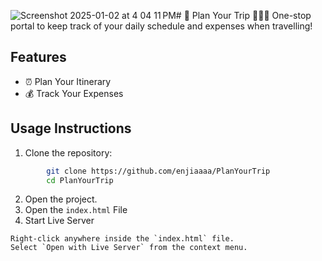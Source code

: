 ![Screenshot 2025-01-02 at 4 04 11 PM](https://github.com/user-attachments/assets/58cdaa10-01b6-4a50-a77e-c0d023aef7b7)# 📍 Plan Your Trip 🛫🧳🌇
One-stop portal to keep track of your daily schedule and expenses when travelling!

## Features
+ ⏰ Plan Your Itinerary
+ 💰 Track Your Expenses

## Usage Instructions
1. Clone the repository: 
```bash
        git clone https://github.com/enjiaaaa/PlanYourTrip
        cd PlanYourTrip
```

2. Open the project.
3. Open the `index.html` File
4. Start Live Server
``` 
Right-click anywhere inside the `index.html` file.
Select `Open with Live Server` from the context menu.
```



